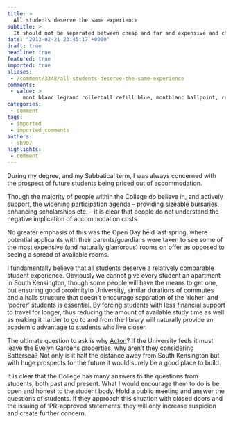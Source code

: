 ```yaml
---
title: >
  All students deserve the same experience
subtitle: >
  It should not be separated between cheap and far and expensive and close, says Scott Heath, Union President (2011-2012)
date: "2013-02-21 23:45:17 +0000"
draft: true
headline: true
featured: true
imported: true
aliases:
 - /comment/3348/all-students-deserve-the-same-experience
comments:
 - value: >
     mont blanc legrand rollerball refill blue, montblanc ballpoint, replica mont blanc pen pouch, michael kors rings, selma michael kors bag, genuine ugg boots label, leather kensington ugg boots uk, ugg slippers for men, michael kors iphone clutch, michael kors keychain, Montblanc Boutique Locations, mont blanc pens christchurch new zealand, montblanc meisterstuck rollerball, vintage montblanc pens amazon, montblanc ballpoint pen refills, penna a sfera montblanc starwalker, shoes michael kors, ugg bailey bow colors, michael kors clearance, michael kors umbrella <br>mont blanc pen price list malaysia http://196.37.111.59/script/id=mont-blanc-pen-price-list-malaysia-y5154.php
categories:
 - comment
tags:
 - imported
 - imported_comments
authors:
 - sh907
highlights:
 - comment
---
```


During my degree, and my Sabbatical term, I was always concerned with the prospect of future students being priced out of accommodation.

Though the majority of people within the College do believe in, and actively support, the widening participation agenda – providing sizeable bursaries, enhancing scholarships etc. – it is clear that people do not understand the negative implication of accommodation costs.

No greater emphasis of this was the Open Day held last spring, where potential applicants with their parents/guardians were taken to see some of the most expensive (and naturally glamorous) rooms on offer as opposed to seeing a spread of available rooms.

I fundamentally believe that all students deserve a relatively comparable student experience. Obviously we cannot give every student an apartment in South Kensington, though some people will have the means to get one, but ensuring good proximityto University, similar durations of commutes and a halls structure that doesn’t encourage separation of the ‘richer’ and ‘poorer’ students is essential. By forcing students with less financial support to travel for longer, thus reducing the amount of available study time as well as making it harder to go to and from the library will naturally provide an academic advantage to students who live closer.

The ultimate question to ask is why [Acton](http://felixonline.co.uk/news/3347/anger-over-new-halls/)? If the University feels it must leave the Evelyn Gardens properties, why aren’t they considering Battersea? Not only is it half the distance away from South Kensington but with huge prospects for the future it would surely be a good place to build.

It is clear that the College has many answers to the questions from students, both past and present. What I would encourage them to do is be open and honest to the student body. Hold a public meeting and answer the questions of students. If they approach this situation with closed doors and the issuing of ‘PR-approved statements’ they will only increase suspicion and create further concern.
